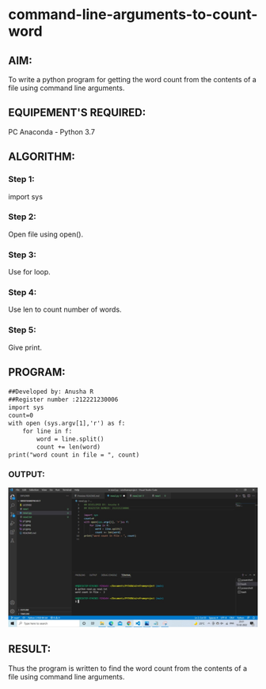 # command-line-arguments-to-count-word
## AIM:
To write a python program for getting the word count from the contents of a file using command line arguments.
## EQUIPEMENT'S REQUIRED: 
PC
Anaconda - Python 3.7
## ALGORITHM: 
### Step 1:
import sys

### Step 2:
Open file using open(). 
 
### Step 3: 
Use for loop.

### Step 4:
Use len to count number of words.  

### Step 5: 
Give print. 

## PROGRAM:
~~~
##Developed by: Anusha R
##Register number :212221230006
import sys
count=0
with open (sys.argv[1],'r') as f:
    for line in f:
        word = line.split()
        count += len(word)
print("word count in file = ", count)
~~~
### OUTPUT:
![output](./c1.jpeg)

## RESULT:
Thus the program is written to find the word count from the contents of a file using command line arguments.
